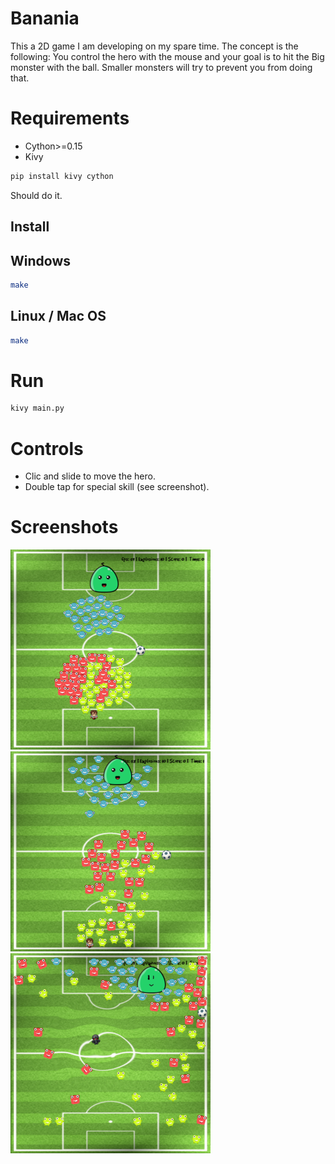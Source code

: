 # Banania

This a 2D game I am developing on my spare time.
The concept is the following: 
You control the hero with the mouse and your goal is to hit the Big monster with the ball. 
Smaller monsters will try to prevent you from doing that.

Requirements
======

- Cython>=0.15
- Kivy

```sh
pip install kivy cython
```
Should do it.

## Install

Windows
------
```sh
make
```

Linux / Mac OS
------
```sh
make
```

Run 
======
```sh
kivy main.py
```

Controls
=====
- Clic and slide to move the hero.
- Double tap for special skill (see screenshot).

Screenshots
======
![Screen 1](img/screenshots/screenshot0001.png)
![Screen 1](img/screenshots/screenshot0002.png)
![Screen 1](img/screenshots/screenshot0003.png)


